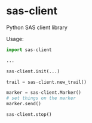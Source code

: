 # sas-client
Python SAS client library

Usage:

```python
import sas-client

...

sas-client.init(...)

trail = sas-client.new_trail()

marker = sas-client.Marker()
# set things on the marker
marker.send()

sas-client.stop()
```
